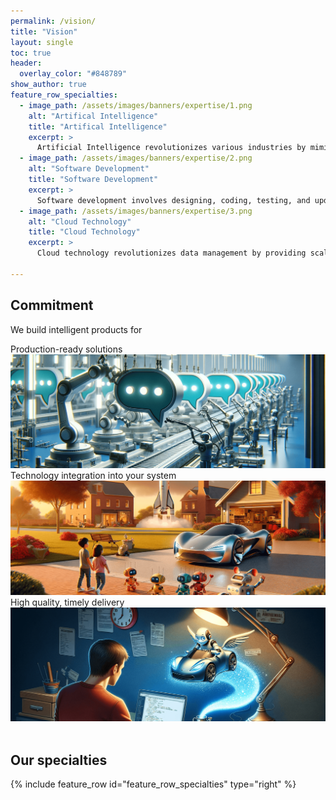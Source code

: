 ```yaml
---
permalink: /vision/
title: "Vision"
layout: single
toc: true
header:
  overlay_color: "#848789"
show_author: true
feature_row_specialties:
  - image_path: /assets/images/banners/expertise/1.png
    alt: "Artifical Intelligence"
    title: "Artifical Intelligence"
    excerpt: >
      Artificial Intelligence revolutionizes various industries by mimicking human intelligence to solve complex challenges and enhance efficiency.
  - image_path: /assets/images/banners/expertise/2.png
    alt: "Software Development"
    title: "Software Development"
    excerpt: >
      Software development involves designing, coding, testing, and updating programs, adapting to technological advances and user needs.
  - image_path: /assets/images/banners/expertise/3.png
    alt: "Cloud Technology"
    title: "Cloud Technology"
    excerpt: >
      Cloud technology revolutionizes data management by providing scalable, internet-based access to resources, enhancing global collaboration and driving innovation across sectors.

---
```


## Commitment

We build intelligent products for

  <div class="banner">
    <div class="banner-text-box">Production-ready solutions</div>
    <img class="banner-img" src="/assets/images/banners/banner-2.png" alt="Production-ready solutions">
  </div>

  <div class="banner">
    <div class="banner-text-box">Technology integration into your system</div>
    <img class="banner-img" src="/assets/images/banners/banner-1.png" alt="Technology integration into your system">
  </div>
  
  <div class="banner">
    <div class="banner-text-box">High quality, timely delivery</div>
    <img class="banner-img" src="/assets/images/banners/banner-3.png" alt="High quality, timely delivery">
  </div>

<br />

## Our specialties

{% include feature_row id="feature_row_specialties" type="right" %}
